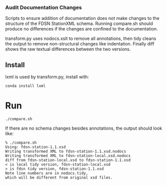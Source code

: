### Audit Documentation Changes

Scripts to ensure addition of documentation does not make changes to the
structure of the FDSN StationXML schema. Running compare.sh should produce no
differences if the changes are confined to the documentation.

transform.py uses nodocs.xslt to remove all annotations, then tidy
cleans the output to remove non-structural changes like indentation.
Finally diff shows the raw textual differences between the two versions.

## Install

lxml is used by transform.py, install with:

```
conda install lxml
```

# Run

```
./compare.sh
```

If there are no schema changes besides annotations, the output should look like:

```
% ./compare.sh
Using: fdsn-station-1.1.xsd
Writing transformed XML to fdsn-station-1.1.xsd.nodocs
Writing transformed XML to fdsn-station-local.xsd.nodocs
diff from fdsn-station-local.xsd to fdsn-station-1.1.xsd
< is local tidy version, fdsn-station-local.xsd
> is fdsn tidy version, fdsn-station-1.1.xsd
Note line numbers are in nodocs.tidy,
which will be different from original xsd files.

```
